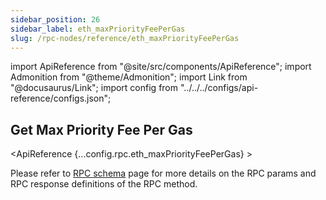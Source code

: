 ```yaml
---
sidebar_position: 26
sidebar_label: eth_maxPriorityFeePerGas
slug: /rpc-nodes/reference/eth_maxPriorityFeePerGas
---
```


import ApiReference from "@site/src/components/ApiReference";
import Admonition from "@theme/Admonition";
import Link from "@docusaurus/Link";
import config from "../../../configs/api-reference/configs.json";

## Get Max Priority Fee Per Gas

<ApiReference {...config.rpc.eth_maxPriorityFeePerGas} >
<Admonition type="info" title="Note">

<p>
Please refer to <a href="/rpc-nodes/reference/evm-rpc-schema">RPC schema</a> page for more details on the RPC params and RPC response definitions of the RPC method. 
</p>
</Admonition>
</ApiReference>
